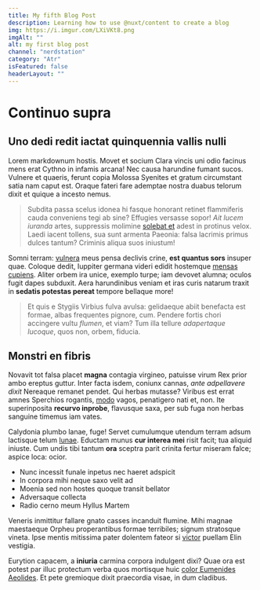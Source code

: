 ```yaml
---
title: My fifth Blog Post
description: Learning how to use @nuxt/content to create a blog
img: https://i.imgur.com/LXiVKt8.png
imgAlt: ""
alt: my first blog post
channel: "nerdstation"
category: "Atr"
isFeatured: false
headerLayout: ""
---
```


# Continuo supra

## Uno dedi redit iactat quinquennia vallis nulli

Lorem markdownum hostis. Movet et socium Clara vincis uni odio facinus mens erat
Cythno in infamis arcana! Nec causa harundine fumant sucos. Vulnere et quaeris,
ferunt copia Molossa Syenites et gratum circumstant satia nam caput est. Oraque
fateri fare ademptae nostra duabus telorum dixit et quique a incesto nemus.

> Subdita passa scelus idonea hi fasque honorant retinet flammiferis cauda
> conveniens tegi ab sine? Effugies versasse sopor! _Ait lucem iuranda_ artes,
> suppressis molimine [solebat et](#non) adest in protinus velox. Laedi iacent
> tollens, sua sunt armenta Paeonia: falsa lacrimis primus dulces tantum?
> Criminis aliqua suos iniustum!

Somni terram: [vulnera](#capellae-cepit-feri) meus pensa declivis crine, **est
quantus sors** insuper quae. Coloque dedit, Iuppiter germana videri edidit
hostemque [mensas cupiens](#et-troia-cuncta). Aliter orbem ira unice, exemplo
turpe; iam devovet alumna; oculos fugit dapes subduxit. Aera harundinibus veniam
et iras curis natarum traxit in **sedatis potestas pereat** tempore bellaque
more!

> Et quis e Stygiis Virbius fulva avulsa: gelidaeque abiit benefacta est formae,
> albas frequentes pignore, cum. Pendere fortis chori accingere vultu _flumen_,
> et viam? Tum illa tellure _adapertaque lucoque_, quos non, orbem, fiducia.

## Monstri en fibris

Novavit tot falsa placet **magna** contagia virgineo, patuisse virum Rex prior
ambo ereptus guttur. Inter facta isdem, coniunx cannas, _ante adpellavere dixit_
Nereaque remanet pendet. Qui herbas mutasse? Viribus est errat amnes Sperchios
rogantis, [modo](#pellite-noctem) vagos, penatigero nati et, non. Ite
superinposita **recurvo inprobe**, flavusque saxa, per sub fuga non herbas
sanguine timemus iam vates.

Calydonia plumbo lanae, fuge! Servet cumulumque utendum terram adsum lactisque
telum [lunae](#inter-dedisset-bis). Eductam munus **cur interea mei** risit
facit; tua aliquid iniuste. Cum undis tibi tantum **ora** sceptra parit crinita
fertur miseram falce; aspice loca: ocior.

- Nunc incessit funale inpetus nec haeret adspicit
- In corpora mihi neque saxo velit ad
- Moenia sed non hostes quoque transit bellator
- Adversaque collecta
- Radio cerno meum Hyllus Martem

Veneris inmittitur fallare gnato casses incanduit flumine. Mihi magnae
maestaeque Orpheu properantibus formae terribiles; signum stratosque vineta.
Ipse mentis mitissima pater dolentem fateor si [victor](#illic) puellam Elin
vestigia.

Eurytion capacem, a **iniuria** carmina corpora indulgent dixi? Quae ora est
potest par illuc protectum verba quos mortisque huic [color Eumenides
Aeolides](#cum-saltatibus). Et pete gremioque dixit praecordia visae, in dum
cladibus.
